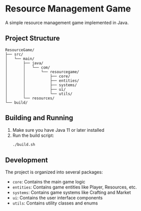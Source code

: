 # Resource Management Game

A simple resource management game implemented in Java.

## Project Structure

```
ResourceGame/
├── src/
│   └── main/
│       ├── java/
│       │   └── com/
│       │       └── resourcegame/
│       │           ├── core/
│       │           ├── entities/
│       │           ├── systems/
│       │           ├── ui/
│       │           └── utils/
│       └── resources/
└── build/
```

## Building and Running

1. Make sure you have Java 11 or later installed
2. Run the build script:
   ```bash
   ./build.sh
   ```

## Development

The project is organized into several packages:
- `core`: Contains the main game logic
- `entities`: Contains game entities like Player, Resources, etc.
- `systems`: Contains game systems like Crafting and Market
- `ui`: Contains the user interface components
- `utils`: Contains utility classes and enums
